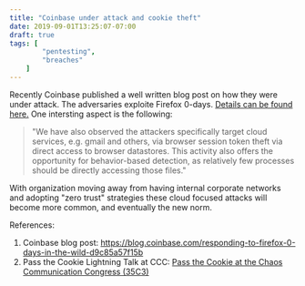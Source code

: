 ```yaml
---
title: "Coinbase under attack and cookie theft"
date: 2019-09-01T13:25:07-07:00
draft: true
tags: [
        "pentesting",
        "breaches"
    ]
---
```


Recently Coinbase published a well written blog post on how they were under attack. The adversaries exploite Firefox 0-days. [Details can be found here.](https://blog.coinbase.com/responding-to-firefox-0-days-in-the-wild-d9c85a57f15b)  One intersting aspect is the following:

> "We have also observed the attackers specifically target cloud services, e.g. gmail and others, via browser session token theft via direct access to browser datastores. This activity also offers the opportunity for behavior-based detection, as relatively few processes should be directly accessing those files."

With organization moving away from having internal corporate networks and adopting "zero trust" strategies these cloud focused attacks will become more common, and eventually the new norm.


References:

1. Coinbase blog post: https://blog.coinbase.com/responding-to-firefox-0-days-in-the-wild-d9c85a57f15b
2. Pass the Cookie Lightning Talk at CCC: [Pass the Cookie at the Chaos Communication Congress (35C3)](https://c3lt.de/35c3/talk/CK3DWH/)
